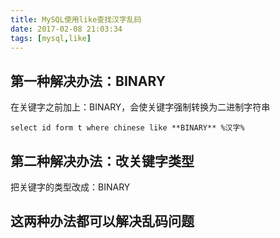 ```yaml
---
title: MySQL使用like查找汉字乱码
date: 2017-02-08 21:03:34
tags: [mysql,like]
---
```

第一种解决办法：BINARY
---
在关键字之前加上：BINARY，会使关键字强制转换为二进制字符串
```
select id form t where chinese like **BINARY** %汉字%
```
第二种解决办法：改关键字类型
---
把关键字的类型改成：BINARY


这两种办法都可以解决乱码问题
---